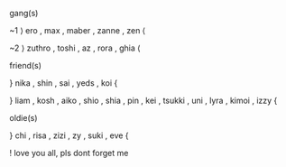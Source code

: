 gang(s) 

~1 ⟩ ero , max , maber , zanne , zen ⟨

~2 ⟩ zuthro , toshi , az , rora , ghia ⟨

friend(s)

} nika , shin , sai , yeds , koi {

} liam , kosh , aiko , shio , shia , pin , kei , tsukki , uni , lyra , kimoi , izzy {

oldie(s)

} chi , risa , zizi , zy , suki , eve {


  ! love you all, pls dont forget me
